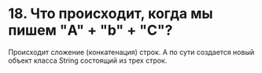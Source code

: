 # 18. Что происходит, когда мы пишем "A" + "b" + "C"?

Происходит сложение (конкатенация) строк.
А по сути создается новый объект класса String состоящий из трех строк. 